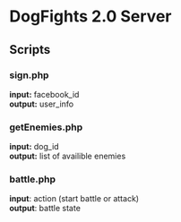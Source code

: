 # DogFights 2.0 Server

## Scripts

### sign.php
**input:**  facebook_id  
**output:** user_info
### getEnemies.php
**input:**  dog_id  
**output:** list of availible enemies
### battle.php
**input**: action (start battle or attack)  
**output**: battle state

